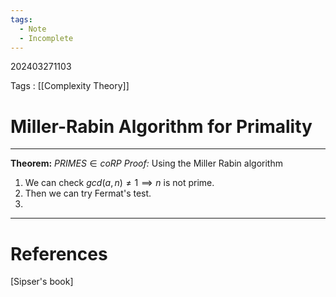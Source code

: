 ```yaml
---
tags:
  - Note
  - Incomplete
---
```

202403271103

Tags : [[Complexity Theory]]
# Miller-Rabin Algorithm for Primality
---
**Theorem:** $PRIMES\in coRP$
*Proof:* Using the Miller Rabin algorithm
1. We can check $gcd(a,n)\neq 1\implies n$ is not prime.
2. Then we can try Fermat's test.
3. 


---
# References
[Sipser's book]